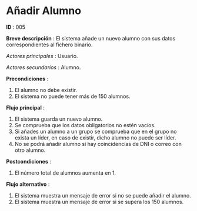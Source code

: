 # Añadir Alumno

**ID** : 005

**Breve descripción** : El sistema añade un nuevo alumno con sus datos correspondientes al fichero binario.

*Actores principales* : Usuario.

*Actores secundarios* : Alumno.

**Precondiciones** :
1. El alumno no debe existir.
2. El sistema no puede tener más de 150 alumnos.

**Flujo principal** :
1. El sistema guarda un nuevo alumno.
2. Se comprueba que los datos obligatorios no estén vacíos.
3. Si añades un alumno a un grupo se comprueba que en el grupo no exista un líder, en caso de existir, dicho alumno no puede ser líder.
4. No se podrá añadir alumno si hay coincidencias de DNI o correo con otro alumno.

**Postcondiciones** :
1. El número total de alumnos aumenta en 1.

**Flujo alternativo** :
1. El sistema muestra un mensaje de error si no se puede añadir el alumno. 
2. El sistema muestra un mensaje de error si se supera los 150 alumnos.
